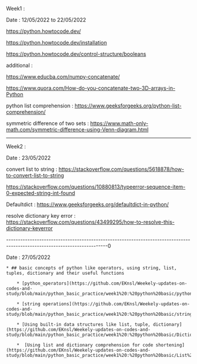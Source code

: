 Week1 :

Date : 12/05/2022 to 22/05/2022

https://python.howtocode.dev/

https://python.howtocode.dev/installation

https://python.howtocode.dev/control-structure/booleans

additional :

https://www.educba.com/numpy-concatenate/

https://www.quora.com/How-do-you-concatenate-two-3D-arrays-in-Python

python list comprehension : https://www.geeksforgeeks.org/python-list-comprehension/

symmetric difference of two sets : https://www.math-only-math.com/symmetric-difference-using-Venn-diagram.html

--------------------------------------------------------------------------------------------------------------
Week2 :

Date : 23/05/2022

convert list to string : https://stackoverflow.com/questions/5618878/how-to-convert-list-to-string

https://stackoverflow.com/questions/10880813/typeerror-sequence-item-0-expected-string-int-found

Defaultdict : https://www.geeksforgeeks.org/defaultdict-in-python/

resolve dictionary key error : https://stackoverflow.com/questions/43499295/how-to-resolve-this-dictionary-keyerror

-------------------------------------------------------------------------------------------------------------------------0

Date : 27/05/2022
    
    * ## basic concepts of python like operators, using string, list, tuples, dictionary and their useful functions
    
        * [python_operators](https://github.com/EKnsl/Weekely-updates-on-codes-and-study/blob/main/python_basic_practice/week1%20:%20python%20basic/python_operators.ipynb)
        
        * [string operations](https://github.com/EKnsl/Weekely-updates-on-codes-and-study/blob/main/python_basic_practice/week1%20:%20python%20basic/string%20data%20type%20and%20its%20basic%20operations.ipynb)

        * [Using built-in data structures like list, tuple, dictionary](https://github.com/EKnsl/Weekely-updates-on-codes-and-study/blob/main/python_basic_practice/week1%20:%20python%20basic/Dictionary%20%2C%20list%2C%20tuple%20and%20%20their%20useful%20functions.ipynb)

        *  [Using list and dictionary comprehension for code shortening](https://github.com/EKnsl/Weekely-updates-on-codes-and-study/blob/main/python_basic_practice/week1%20:%20python%20basic/List%20and%20Dictionary%20Comprehension.ipynb)